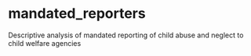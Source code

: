 # mandated_reporters
Descriptive analysis of mandated reporting of child abuse and neglect to child welfare agencies
